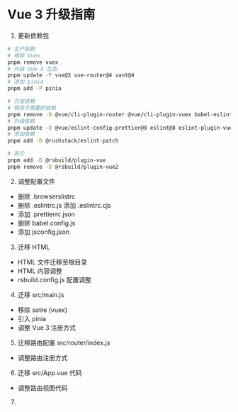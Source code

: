 # Vue 3 升级指南

1. 更新依赖包
```bash
# 生产依赖
# 移除 Vuex
pnpm remove vuex
# 升级 Vue 3 生态
pnpm update -P vue@3 vue-router@4 vant@4
# 添加 pinia
pnpm add -P pinia

# 开发依赖
# 移除不需要的依赖
pnpm remove -D @vue/cli-plugin-router @vue/cli-plugin-vuex babel-eslint     eslint-plugin-prettier less less-loader
# 升级依赖
pnpm update -D @vue/eslint-config-prettier@9 eslint@8 eslint-plugin-vue@9     prettier@3
# 添加依赖
pnpm add -D @rushstack/eslint-patch

# 其它
pnpm add -D @rsbuild/plugin-vue
pnpm remove -D @rsbuild/plugin-vue2
```

2. 调整配置文件
- 删除 .browserslistrc
- 删除 .eslintrc.js 添加 .eslintrc.cjs
- 添加 .prettierrc.json
- 删除 babel.config.js
- 添加 jsconfig.json

3. 迁移 HTML
- HTML 文件迁移至根目录
- HTML 内容调整
- rsbuild.config.js 配置调整

4. 迁移 src/main.js
- 移除 sotre (vuex)
- 引入 pinia
- 调整 Vue 3 注册方式

5. 迁移路由配置 src/router/index.js
- 调整路由注册方式

6. 迁移 src/App.vue 代码
- 调整路由视图代码

7. 